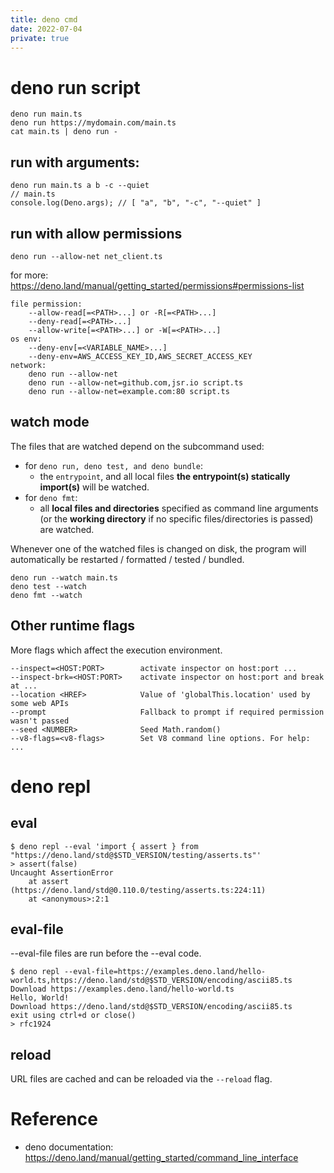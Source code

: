 ```yaml
---
title: deno cmd
date: 2022-07-04
private: true
---
```

# deno run script

    deno run main.ts
    deno run https://mydomain.com/main.ts
    cat main.ts | deno run -

## run with arguments:

    deno run main.ts a b -c --quiet
    // main.ts
    console.log(Deno.args); // [ "a", "b", "-c", "--quiet" ]

## run with allow permissions

    deno run --allow-net net_client.ts

for more: https://deno.land/manual/getting_started/permissions#permissions-list

    file permission:
        --allow-read[=<PATH>...] or -R[=<PATH>...]
        --deny-read[=<PATH>...]
        --allow-write[=<PATH>...] or -W[=<PATH>...]
    os env:
        --deny-env[=<VARIABLE_NAME>...]
        --deny-env=AWS_ACCESS_KEY_ID,AWS_SECRET_ACCESS_KEY
    network:
        deno run --allow-net
        deno run --allow-net=github.com,jsr.io script.ts
        deno run --allow-net=example.com:80 script.ts
    

## watch mode
The files that are watched depend on the subcommand used:

- for `deno run, deno test, and deno bundle`:
    - the `entrypoint`, and all local files **the entrypoint(s) statically import(s)** will be watched.
- for `deno fmt`:
    - all **local files and directories** specified as command line arguments (or the **working directory** if no specific files/directories is passed) are watched.

Whenever one of the watched files is changed on disk, the program will automatically be restarted / formatted / tested / bundled.

    deno run --watch main.ts
    deno test --watch
    deno fmt --watch

## Other runtime flags
More flags which affect the execution environment.

    --inspect=<HOST:PORT>        activate inspector on host:port ...
    --inspect-brk=<HOST:PORT>    activate inspector on host:port and break at ...
    --location <HREF>            Value of 'globalThis.location' used by some web APIs
    --prompt                     Fallback to prompt if required permission wasn't passed
    --seed <NUMBER>              Seed Math.random()
    --v8-flags=<v8-flags>        Set V8 command line options. For help: ...

# deno repl
## eval

    $ deno repl --eval 'import { assert } from "https://deno.land/std@$STD_VERSION/testing/asserts.ts"'
    > assert(false)
    Uncaught AssertionError
        at assert (https://deno.land/std@0.110.0/testing/asserts.ts:224:11)
        at <anonymous>:2:1

## eval-file
--eval-file files are run before the --eval code.

    $ deno repl --eval-file=https://examples.deno.land/hello-world.ts,https://deno.land/std@$STD_VERSION/encoding/ascii85.ts
    Download https://examples.deno.land/hello-world.ts
    Hello, World!
    Download https://deno.land/std@$STD_VERSION/encoding/ascii85.ts
    exit using ctrl+d or close()
    > rfc1924 

## reload
URL files are cached and can be reloaded via the `--reload` flag.

# Reference
- deno documentation: https://deno.land/manual/getting_started/command_line_interface